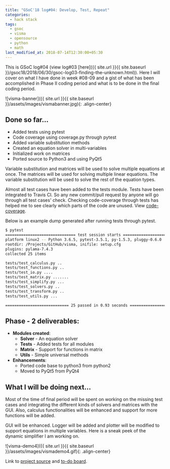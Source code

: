 ```yaml
---
title: "GSoC'18 log#04: Develop, Test, Repeat"
categories:
  - hack stack
tags:
  - gsoc
  - visma
  - opensource
  - python
  - math
last_modified_at: 2018-07-14T12:30:00+05:30
---
```



This is GSoC log#04 (view log#03 [here]({{ site.url }}{{ site.baseurl }}/gsoc18/2018/06/30/gsoc-log03-finding-the-unknown.html)). Here I will cover on what I have done in week #08-09 and a gist of what has been accomplished in Phase II coding period and what is to be done in the final coding period.

![visma-banner]({{ site.url }}{{ site.baseurl }}/assets/images/vismabanner.jpg){: .align-center}

## Done so far...

- Added tests using pytest
- Code coverage using coverage.py through pytest
- Added variable substitution methods
- Created an equation solver in multi-variables
- Initialized work on matrices
- Ported source to Python3 and using PyQt5

Variable substitution and matrices will be used to solve multiple equations at once. The matrices will be used for solving multiple linear equations. The variable substitution will be used to solve the rest of the equation types.

Almost all test cases have been added to the tests module. Tests have been integrated to Travis CI. So any new commit/pull request by anyone will go through all test cases' check.
Checking code-coverage through tests has helped me to see clearly which parts of the code are unused. View [code-coverage](https://coveralls.io/github/8hantanu/visma).

Below is an example dump generated after running tests through pytest.

```bash
$ pytest
=============================== test session starts ================================
platform linux2 -- Python 3.6.5, pytest-3.5.1, py-1.5.3, pluggy-0.6.0
rootdir: /Projects/GitHub/visma, inifile: setup.cfg
plugins: pylama-7.4.3
collected 25 items

tests/test_calculus.py ..                                                    [  8%]
tests/test_functions.py ..                                                   [ 16%]
tests/test_io.py ....                                                        [ 32%]
tests/test_matrix.py .......                                                 [ 60%]
tests/test_simplify.py ...                                                   [ 72%]
tests/test_solvers.py ..                                                     [ 80%]
tests/test_transform.py ..                                                   [ 88%]
tests/test_utils.py ...                                                      [100%]

============================ 25 passed in 0.93 seconds =============================
```


## Phase - 2 deliverables:

- **Modules created**:
    - **Solver** - An equation solver
    - **Tests** - Added tests for all modules
    - **Matrix** - Support for functions in matrix
    - **Utils** - Simple universal methods
- **Enhancements**:
    - Ported code base to python3 from python2
    - Moved to PyQt5 from PyQt4


## What I will be doing next...

Most of the time of final period will be spent on working on the missing test cases and integrating the different kinds of solvers and matrices with the GUI. Also, calculus functionalities will be enhanced and support for more functions will be added.

GUI will be enhanced. Logger will be added and plotter will be modified to support equations in multiple variables. Here is a sneak peek of the dynamic simplifier I am working on.

![visma-demo4]({{ site.url }}{{ site.baseurl }}/assets/images/vismademo4.gif){: .align-center}

Link to [project source](https://github.com/aerospaceresearch/visma "visma") and [to-do board](https://github.com/aerospaceresearch/visma/projects/1 "Project Progress").
